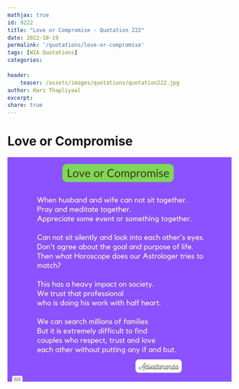 ```yaml
---
mathjax: true
id: 9222
title: "Love or Compromise - Quotation 222"
date: 2022-10-19
permalink: '/quotations/love-or-compromise'
tags: [WIA Quotations] 
categories: 

header:
    teaser: /assets/images/quotations/quotation222.jpg
author: Hari Thapliyaal 
excerpt:
share: true 
---
```


# Love or Compromise

![Love or Compromise](/assets/images/quotations/quotation222.jpg)
